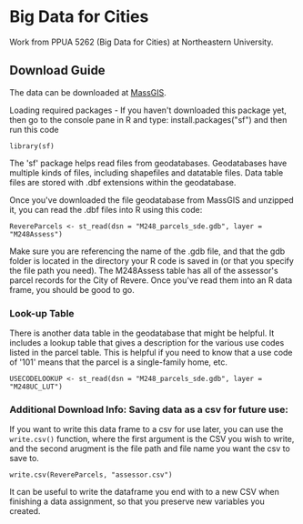 # Big Data for Cities

Work from PPUA 5262 (Big Data for Cities) at Northeastern University.

## Download Guide

The data can be downloaded at [MassGIS](http://massgis.maps.arcgis.com/apps/View/index.html?appid=4d99822d17b9457bb32d7f953ca08416).

Loading required packages - If you haven't downloaded this package yet, then go to the console pane in R and type: install.packages("sf") and then run this code

```
library(sf)
```

The 'sf' package helps read files from geodatabases. Geodatabases have multiple kinds of files, including shapefiles and datatable files. Data table files are stored with .dbf extensions within the geodatabase.

Once you've downloaded the file geodatabase from MassGIS and unzipped it, you can read the .dbf files into R using this code:

```
RevereParcels <- st_read(dsn = "M248_parcels_sde.gdb", layer = "M248Assess")
```

Make sure you are referencing the name of the .gdb file, and that the gdb folder is located in the directory your R code is saved in (or that you specify the file path you need). The M248Assess table has all of the assessor's parcel records for the City of Revere. Once you've read them into an R data frame, you should be good to go.

### Look-up Table

There is another data table in the geodatabase that might be helpful. It includes a lookup table that gives a description for the various use codes listed in the parcel table. This is helpful if you need to know that a use code of '101' means that the parcel is a single-family home, etc.

```
USECODELOOKUP <- st_read(dsn = "M248_parcels_sde.gdb", layer = "M248UC_LUT")
```

### Additional Download Info: Saving data as a csv for future use:

If you want to write this data frame to a csv for use later, you can use the `write.csv()` function, where the first argument is the CSV you wish to write, and the second arugment is the file path and file name you want the csv to save to. 

```
write.csv(RevereParcels, "assessor.csv") 
```
It can be useful to write the dataframe you end with to a new CSV when finishing a data assignment, so that you preserve new variables you created. 